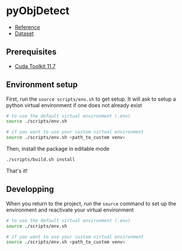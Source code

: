 # pyObjDetect

* [ Reference ](https://pytorch.org/tutorials/intermediate/torchvision_tutorial.html)
* [ Dataset ](https://www.cis.upenn.edu/~jshi/ped_html/PennFudanPed.zip)

## Prerequisites
* [Cuda Toolkit 11.7](https://developer.nvidia.com/cuda-11-7-0-download-archive?target_os=Linux&target_arch=x86_64&Distribution=Ubuntu&target_version=22.04&target_type=deb_network)


## Environment setup
First, run the `source scripts/env.sh` to get setup. It will ask to setup a python virtual environment if one does not already exist
```bash
# to use the default virtual environment (.env)
source ./scripts/env.sh

# if you want to use your custom virtual environment
source ./scripts/env.sh <path_to_custom venv>
```

Then, install the package in editable mode
```bash
./scripts/build.sh install
```

That's it!

## Developping
When you return to the project, run the `source` command to set up the environment and reactivate your virtual environment
```bash
# to use the default virtual environment (.env)
source ./scripts/env.sh

# if you want to use your custom virtual environment
source ./scripts/env.sh <path_to_custom venv>
```
